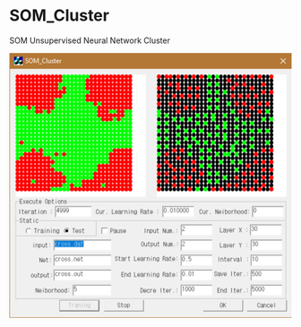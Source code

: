 # SOM_Cluster
SOM Unsupervised Neural Network Cluster

![test application image](https://github.com/melchi45/SOM_Cluster/blob/master/som.png?raw=true)